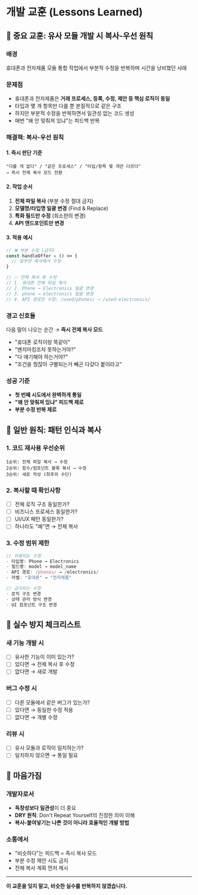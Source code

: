 # 개발 교훈 (Lessons Learned)

## 🔴 중요 교훈: 유사 모듈 개발 시 복사-우선 원칙

### 배경
휴대폰과 전자제품 모듈 통합 작업에서 부분적 수정을 반복하며 시간을 낭비했던 사례

### 문제점
- 휴대폰과 전자제품은 **거래 프로세스, 등록, 수정, 제안 등 핵심 로직이 동일**
- 타입과 몇 개 항목만 다를 뿐 본질적으로 같은 구조
- 하지만 부분적 수정을 반복하면서 일관성 없는 코드 생성
- 매번 "왜 안 맞춰져 있냐"는 피드백 반복

### 해결책: 복사-우선 원칙

#### 1. 즉시 판단 기준
```
"다를 게 없다" / "같은 프로세스" / "타입/항목 몇 개만 다르다"
→ 즉시 전체 복사 모드 전환
```

#### 2. 작업 순서
1. **전체 파일 복사** (부분 수정 절대 금지)
2. **모델명/타입명 일괄 변경** (Find & Replace)
3. **특화 필드만 수정** (최소한의 변경)
4. **API 엔드포인트만 변경**

#### 3. 적용 예시
```typescript
// ❌ 부분 수정 (금지)
const handleOffer = () => {
  // 일부만 복사해서 수정
}

// ✅ 전체 복사 후 수정
// 1. 휴대폰 전체 파일 복사
// 2. Phone → Electronics 일괄 변경
// 3. phone → electronics 일괄 변경
// 4. API 경로만 수정: /used/phones/ → /used-electronics/
```

### 경고 신호들
다음 말이 나오는 순간 → **즉시 전체 복사 모드**
- "휴대폰 로직이랑 똑같이"
- "벤치마킹조차 못하는거야?"
- "다 얘기해야 하는거야?"
- "조건을 줬잖아 구별되는거 빼곤 다갖다 붙이라고"

### 성공 기준
- **첫 번째 시도에서 완벽하게 통일**
- **"왜 안 맞춰져 있냐" 피드백 제로**
- **부분 수정 반복 제로**

## 🔴 일반 원칙: 패턴 인식과 복사

### 1. 코드 재사용 우선순위
```
1순위: 전체 파일 복사 → 수정
2순위: 함수/컴포넌트 블록 복사 → 수정
3순위: 새로 작성 (최후의 수단)
```

### 2. 복사할 때 확인사항
- [ ] 전체 로직 구조 동일한가?
- [ ] 비즈니스 프로세스 동일한가?
- [ ] UI/UX 패턴 동일한가?
- [ ] 하나라도 "예"면 → 전체 복사

### 3. 수정 범위 제한
```typescript
// 허용되는 수정
- 타입명: Phone → Electronics
- 필드명: model → model_name
- API 경로: /phones/ → /electronics/
- 라벨: "휴대폰" → "전자제품"

// 금지되는 수정
- 로직 구조 변경
- 상태 관리 방식 변경
- UI 컴포넌트 구조 변경
```

## 🔴 실수 방지 체크리스트

### 새 기능 개발 시
- [ ] 유사한 기능이 이미 있는가?
- [ ] 있다면 → 전체 복사 후 수정
- [ ] 없다면 → 새로 개발

### 버그 수정 시
- [ ] 다른 모듈에서 같은 버그가 있는가?
- [ ] 있다면 → 동일한 수정 적용
- [ ] 없다면 → 개별 수정

### 리뷰 시
- [ ] 유사 모듈과 로직이 일치하는가?
- [ ] 일치하지 않으면 → 통일 필요

## 🔴 마음가짐

### 개발자로서
- **독창성보다 일관성**이 더 중요
- **DRY 원칙**: Don't Repeat Yourself의 진정한 의미 이해
- **복사-붙여넣기는 나쁜 것이 아니라 효율적인 개발 방법**

### 소통에서
- "비슷하다"는 피드백 = 즉시 복사 모드
- 부분 수정 제안 시도 금지
- 전체 복사 계획 먼저 제시

---

**이 교훈을 잊지 말고, 비슷한 실수를 반복하지 않겠습니다.**
